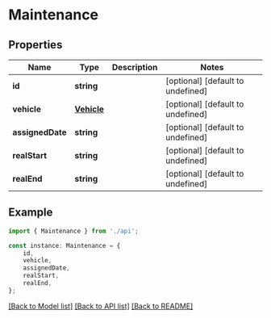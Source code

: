 # Maintenance


## Properties

Name | Type | Description | Notes
------------ | ------------- | ------------- | -------------
**id** | **string** |  | [optional] [default to undefined]
**vehicle** | [**Vehicle**](Vehicle.md) |  | [optional] [default to undefined]
**assignedDate** | **string** |  | [optional] [default to undefined]
**realStart** | **string** |  | [optional] [default to undefined]
**realEnd** | **string** |  | [optional] [default to undefined]

## Example

```typescript
import { Maintenance } from './api';

const instance: Maintenance = {
    id,
    vehicle,
    assignedDate,
    realStart,
    realEnd,
};
```

[[Back to Model list]](../README.md#documentation-for-models) [[Back to API list]](../README.md#documentation-for-api-endpoints) [[Back to README]](../README.md)
